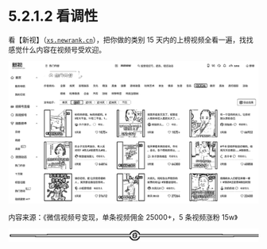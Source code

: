 # 5.2.1.2 看调性

看【新视】（[`xs.newrank.cn`](https://xs.newrank.cn/)），把你做的类别 15 天内的上榜视频全看一遍，找找感觉什么内容在视频号受欢迎。

![](img/7089a2a59e39b1a1e0b5ec9e16204123.png)

内容来源：《微信视频号变现，单条视频佣金 25000+，5 条视频涨粉 15w》

![](img/dda9ffd2a755d5c9e9ef78686ed11785.png)
